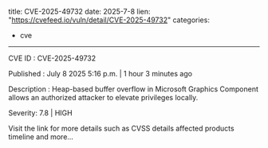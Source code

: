 
title: CVE-2025-49732
date: 2025-7-8
lien: "https://cvefeed.io/vuln/detail/CVE-2025-49732"
categories:
  - cve
---

CVE ID : CVE-2025-49732

Published :  July 8
2025
5:16 p.m. | 1 hour
3 minutes ago

Description : Heap-based buffer overflow in Microsoft Graphics Component allows an authorized attacker to elevate privileges locally.

Severity: 7.8 | HIGH

Visit the link for more details
such as CVSS details
affected products
timeline
and more...
